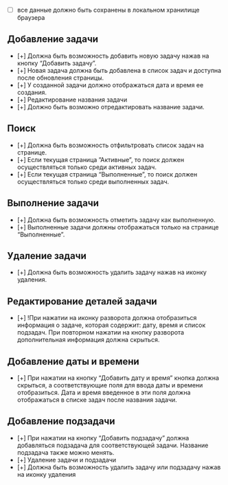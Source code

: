 - [ ] все данные должно быть сохранены в локальном хранилище браузера

## Добавление задачи

- [+] Должна быть возможность добавить новую задачу нажав на кнопку “Добавить задачу”.
- [+] Новая задача должна быть добавлена в список задач и доступна после обновления страницы.
- [+] У созданной задачи должно отображаться дата и время ее создания.
- [+] Редактирование названия задачи
- [+] Должно быть возможно отредактировать название задачи.

## Поиск

- [+] Должна быть возможность отфильтровать список задач на странице.
- [+] Если текущая страница ”Активные”, то поиск должен осуществляться только среди активных задач.
- [+] Если текущая страница “Выполненные”, то поиск должен осуществляться только среди выполненных задач.

## Выполнение задачи

- [+] Должна быть возможность отметить задачу как выполненную.
- [+] Выполненные задачи должны отображаться только на странице “Выполненные”.

## Удаление задачи

- [+] Должна быть возможность удалить задачу нажав на иконку удаления.

## Редактирование деталей задачи

- [+] !При нажатии на иконку разворота должна отобразиться информация о задаче, которая содержит: дату, время и список подзадач. При повторном нажатии на кнопку разворота дополнительная информация должна скрыться.

## Добавление даты и времени

- [+] При нажатии на кнопку “Добавить дату и время” кнопка должна скрыться, а соответствующие поля для ввода даты и времени отобразиться. Дата и время введенное в эти поля должна отображаться в списке задач после названия задачи.

## Добавление подзадачи

- [+] При нажатии на кнопку “Добавить подзадачу” должна добавляться подзадача для соответствующей задачи. Название подзадача также можно менять.
- [+] Удаление задачи и подзадачи
- [+] Должна быть возможность удалить задачу или подзадачу нажав на иконку удаления
